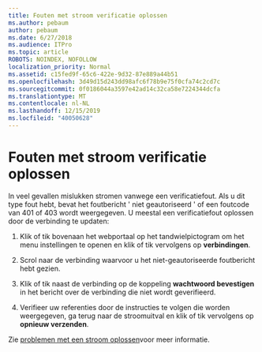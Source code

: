 ```yaml
---
title: Fouten met stroom verificatie oplossen
ms.author: pebaum
author: pebaum
ms.date: 6/27/2018
ms.audience: ITPro
ms.topic: article
ROBOTS: NOINDEX, NOFOLLOW
localization_priority: Normal
ms.assetid: c15fed9f-65c6-422e-9d32-87e889a44b51
ms.openlocfilehash: 3d49d15d243dd98afc6f78b9e75f0cfa74c2cd7c
ms.sourcegitcommit: 0f0186044a3597e42ad14c32ca58e7224344dcfa
ms.translationtype: MT
ms.contentlocale: nl-NL
ms.lasthandoff: 12/15/2019
ms.locfileid: "40050628"
---
```

# <a name="troubleshoot-flow-authentication-errors"></a>Fouten met stroom verificatie oplossen

In veel gevallen mislukken stromen vanwege een verificatiefout. Als u dit type fout hebt, bevat het foutbericht ' niet geautoriseerd ' of een foutcode van 401 of 403 wordt weergegeven. U meestal een verificatiefout oplossen door de verbinding te updaten:
  
1. Klik of tik bovenaan het webportaal op het tandwielpictogram om het menu instellingen te openen en klik of tik vervolgens op **verbindingen**.
    
2. Scrol naar de verbinding waarvoor u het niet-geautoriseerde foutbericht hebt gezien.
    
3. Klik of tik naast de verbinding op de koppeling **wachtwoord bevestigen** in het bericht over de verbinding die niet wordt geverifieerd. 
    
4. Verifieer uw referenties door de instructies te volgen die worden weergegeven, ga terug naar de stroomuitval en klik of tik vervolgens op **opnieuw verzenden**.
    
Zie [problemen met een stroom oplossen](https://go.microsoft.com/fwlink/?linkid=872110)voor meer informatie.
  

